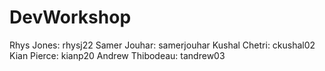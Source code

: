 # DevWorkshop
Rhys Jones: rhysj22
Samer Jouhar: samerjouhar
Kushal Chetri: ckushal02
Kian Pierce: kianp20
Andrew Thibodeau: tandrew03

